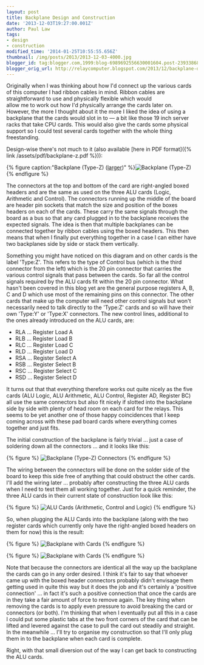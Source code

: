 ```yaml
---
layout: post
title: Backplane Design and Construction
date: '2013-12-03T19:27:00.001Z'
author: Paul Law
tags:
- design
- construction
modified_time: '2014-01-25T10:55:55.656Z'
thumbnail: /img/posts/2013/2013-12-03-4000.jpg
blogger_id: tag:blogger.com,1999:blog-6989692556630001604.post-239338689862467940
blogger_orig_url: http://relaycomputer.blogspot.com/2013/12/backplane-design-and-construction.html
---
```


Originally when I was thinking about how I'd 
connect up the various cards of this computer I had ribbon cables in mind. 
Ribbon cables are straightforward to use and physically flexible which would  
allow me to work out how I'd physically arrange the cards later on. However, 
the more I thought about it the more I liked the idea of using a backplane 
that the cards would slot in to — a bit like those 19 inch server racks that 
take CPU cards. This would also give the cards some physical support so I 
could test several cards together with the whole thing freestanding.

Design-wise there's not much to it (also available [here in PDF format]({% link /assets/pdf/backplane-z.pdf %})):

{% figure caption:"Backplane (Type-Z) ([larger](/assets/img/posts/2013/2013-12-03-1000.png))" %}![Backplane (Type-Z)](/assets/img/posts/2013/2013-12-03-0000.png){% endfigure %}

The connectors at 
the top and bottom of the card are right-angled boxed headers and are the same 
as used on the three ALU cards (Logic, Arithmetic and Control). The connectors 
running up the middle of the board are header pin sockets that match the size 
and position of the boxes headers on each of the cards. These carry the same 
signals through the board as a bus so that any card plugged in to the 
backplane receives the expected signals. The idea is then that multiple 
backplanes can be connected together by ribbon cables using the boxed headers. 
This then means that when I finally put everything together in a case I can 
either have two backplanes side by side or stack them vertically.

Something you might have noticed on this diagram and on other cards is the 
label 'Type:Z'. This refers to the type of Control bus (which is the third 
connector from the left) which is the 20 pin connector that carries the 
various control signals that pass between the cards. So far all the control 
signals required by the ALU cards fit within the 20 pin connector. What hasn't 
been covered in this blog yet are the general purpose registers A, B, C and D 
which use most of the remaining pins on this connector. The other cards that 
make up the computer will need other control signals but won't necessarily 
need to talk directly to the 'Type:Z' cards and so will have their own 
'Type:Y' or 'Type:X' connectors. The new control lines, additional to the ones 
already introduced on the ALU cards, are:

* RLA ... Register Load A
* RLB ... Register Load B
* RLC ... Register Load C
* RLD ... Register Load D
* RSA ... Register Select A
* RSB ... Register Select B
* RSC ... Register Select C
* RSD ... Register Select D

It turns out that that 
everything therefore works out quite nicely as the five cards (ALU Logic, ALU 
Arithmetic, ALU Control, Register AD, Register BC) all use the same connectors 
but also fit nicely if slotted into the backplane side by side with plenty of 
head room on each card for the relays. This seems to be yet another one of 
those happy coincidences that I keep coming across with these pad board cards 
where everything comes together and just fits.

The initial 
construction of the backplane is fairly trivial ... just a case of soldering 
down all the connectors ... and it looks like this:

{% figure %}
![Backplane (Type-Z) Connectors](/assets/img/posts/2013/2013-12-03-0001.JPG)
{% endfigure %}

The 
wiring between the connectors will be done on the solder side of the board to 
keep this side free of anything that could obstruct the other cards. I'll add 
the wiring later ... probably after constructing the three ALU cards when I 
need to test them all working together. Just for a quick reminder, the three 
ALU cards in their current state of construction look like this:

{% figure %}
![ALU Cards (Arithmetic, Control and Logic)](/assets/img/posts/2013/2013-12-03-0002.JPG)
{% endfigure %}

So, when plugging the ALU Cards into the backplane (along with the 
two register cards which currently only have the right-angled boxed headers on 
them for now) this is the result:

{% figure %}
![Backplane with Cards](/assets/img/posts/2013/2013-12-03-0003.JPG)
{% endfigure %}

{% figure %}
![Backplane with Cards](/assets/img/posts/2013/2013-12-03-0004.jpg)
{% endfigure %}

Note that because 
the connectors are identical all the way up the backplane the cards can go in 
any order desired. I think it's fair to say that whoever came up with the 
boxed header connectors probably didn't envisage them getting used in quite 
this way but it does the job and it's certainly a 'positive connection' ... in 
fact it's such a positive connection that once the cards are in they take a 
fair amount of force to remove again. The key thing when removing the cards is 
to apply even pressure to avoid breaking the card or connectors (or both). I'm 
thinking that when I eventually put all this in a case I could put some 
plastic tabs at the two front corners of the card that can be lifted and 
levered against the case to pull the card out steadily and straight. In the 
meanwhile ... I'll try to organise my construction so that I'll only plug them 
in to the backplane when each card is complete.

Right, with that 
small diversion out of the way I can get back to constructing the ALU cards. 
